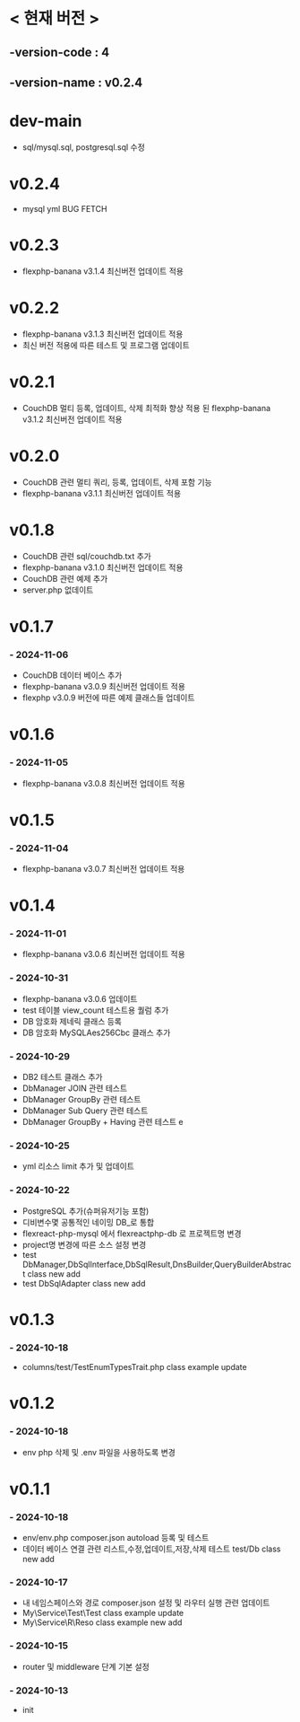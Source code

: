# < 현재 버전 >
## -version-code : 4
## -version-name : v0.2.4


# dev-main
- sql/mysql.sql, postgresql.sql 수정

# v0.2.4
- mysql yml BUG FETCH

# v0.2.3
- flexphp-banana v3.1.4 최신버전 업데이트 적용

# v0.2.2
- flexphp-banana v3.1.3 최신버전 업데이트 적용
- 최신 버전 적용에 따른 테스트 및 프로그램 업데이트

# v0.2.1
- CouchDB 멀티 등록, 업데이트, 삭제 최적화 향상 적용 된 flexphp-banana v3.1.2 최신버전 업데이트 적용

# v0.2.0
- CouchDB 관련 멀티 쿼리, 등록, 업데이트, 삭제 포함 기능
- flexphp-banana v3.1.1 최신버전 업데이트 적용

# v0.1.8
- CouchDB 관련 sql/couchdb.txt 추가
- flexphp-banana v3.1.0 최신버전 업데이트 적용
- CouchDB 관련 예제 추가
- server.php 없데이트

# v0.1.7
### - 2024-11-06
- CouchDB 데이터 베이스 추가
- flexphp-banana v3.0.9 최신버전 업데이트 적용
- flexphp v3.0.9 버전에 따른 예제 클래스들 업데이트

# v0.1.6

### - 2024-11-05
- flexphp-banana v3.0.8 최신버전 업데이트 적용

# v0.1.5
### - 2024-11-04
- flexphp-banana v3.0.7 최신버전 업데이트 적용

# v0.1.4
### - 2024-11-01
- flexphp-banana v3.0.6 최신버전 업데이트 적용

### - 2024-10-31
- flexphp-banana v3.0.6 업데이트
- test 테이블 view_count 테스트용 퀄럼 추가
- DB 암호화 제네릭 클래스 등록
- DB 암호화 MySQLAes256Cbc 클래스 추가

### - 2024-10-29
- DB2 테스트 클래스 추가
- DbManager JOIN 관련 테스트
- DbManager GroupBy 관련 테스트
- DbManager Sub Query 관련 테스트
- DbManager GroupBy + Having 관련 테스트 e

### - 2024-10-25
- yml 리소스 limit 추가 및 업데이트

### - 2024-10-22
- PostgreSQL 추가(슈퍼유저기능 포함)
- 디비변수몇 공통적인 네이밍 DB_로 통합
- flexreact-php-mysql 에서 flexreactphp-db 로 프로젝트명 변경
- project명 변경에 따른 소스 설정 변경
- test DbManager,DbSqlInterface,DbSqlResult,DnsBuilder,QueryBuilderAbstract class new add
- test DbSqlAdapter class new add

# v0.1.3
### - 2024-10-18
- columns/test/TestEnumTypesTrait.php class example update

# v0.1.2
### - 2024-10-18
- env php 삭제 및 .env 파일을 사용하도록 변경

# v0.1.1
### - 2024-10-18
- env/env.php composer.json autoload 등록 및 테스트
- 데이터 베이스 연결 관련 리스트,수정,업데이트,저장,삭제 테스트 test/Db class new add

### - 2024-10-17
- 내 네임스페이스와 경로 composer.json 설정 및 라우터 실행 관련 업데이트 
- My\Service\Test\Test class example update
- My\Service\R\Reso class example new add

### - 2024-10-15
- router 및 middleware 단계 기본 설정

### - 2024-10-13
- init